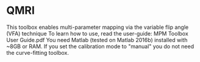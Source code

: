 # QMRI
This toolbox enables multi-parameter mapping via the variable flip angle (VFA) technique
To learn how to use, read the user-guide: MPM Toolbox User Guide.pdf
You need Matlab (tested on Matlab 2016b) installed with ~8GB or RAM. If you set the calibration mode to "manual" 
you do not need the curve-fitting toolbox.
